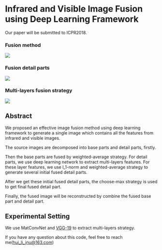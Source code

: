 # Infrared and Visible Image Fusion using Deep Learning Framework
Our paper will be submitted to ICPR2018.

### Fusion method
![](https://github.com/exceptionLi/imagefusion_deeplearning/blob/master/framework/framework_method.png)

### Fusion detail parts
![](https://github.com/exceptionLi/imagefusion_deeplearning/blob/master/framework/fusion_detail.png)

### Multi-layers fusion strategy
![](https://github.com/exceptionLi/imagefusion_deeplearning/blob/master/framework/fusion_strategy.png)


## Abstract
We proposed an effective image fusion method using deep learning framework to generate a single image which contains all the features from infrared and visible images. 

The source images are decomposed into base parts and detail parts, firstly. 

Then the base parts are fused by weighted-average strategy. For detail parts, we use deep learning network to extract multi-layers features. For these layer features, we use l_1-norm and weighted-average strategy to generate several initial fused detail parts. 

After we get these initial fused detail parts, the choose-max strategy is used to get final fused detail part. 

Finally, the fused image will be reconstructed by combine the fused base part and detail part. 


## Experimental Setting

We use MatConvNet and [VGG-19](https://pan.baidu.com/s/1eSgxtyM) to extract multi-layers strategy.

If you have any question about this code, feel free to reach me(hui_li_jnu@163.com) 
